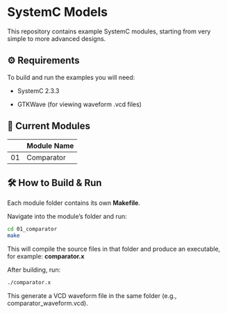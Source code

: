 # SystemC Models

This repository contains example SystemC modules, starting from very simple to more advanced designs.

## ⚙ Requirements
To build and run the examples you will need:

* SystemC 2.3.3

* GTKWave (for viewing waveform .vcd files)

## 📂 Current Modules

|   | Module Name | 
|----|-------------|
| 01 | Comparator

## 🛠 How to Build & Run

Each module folder contains its own **Makefile**.

Navigate into the module’s folder and run:
```bash
cd 01_comparator
make
```
This will compile the source files in that folder and produce an executable, for example: **comparator.x**

After building, run:

```bash
./comparator.x
```

This generate a VCD waveform file in the same folder (e.g., comparator_waveform.vcd).